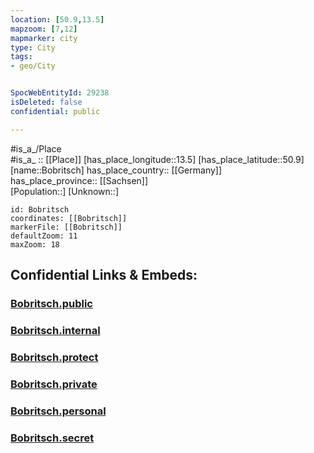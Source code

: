 ```yaml
---
location: [50.9,13.5] 
mapzoom: [7,12] 
mapmarker: city 
type: City
tags:
- geo/City


SpocWebEntityId: 29238
isDeleted: false
confidential: public

---
```

#is_a_/Place  
#is_a_ :: [[Place]] 
[has_place_longitude::13.5] 
[has_place_latitude::50.9] 
[name::Bobritsch] 
has_place_country:: [[Germany]]  
has_place_province:: [[Sachsen]]  
[Population::] 
[Unknown::] 


```leaflet
id: Bobritsch
coordinates: [[Bobritsch]] 
markerFile: [[Bobritsch]] 
defaultZoom: 11 
maxZoom: 18
```


## Confidential Links & Embeds: 

### [Bobritsch.public](/_public/\Earth\Continent\Europe\Europe~Central\Germany\Germany~East\Sachsen\counties~Sachsen\Sächsische_Schweiz-Osterzgebirge\cities~SOE\Klingenberg\CityBobritsch.public.md) 

### [Bobritsch.internal](/_internal/\Earth\Continent\Europe\Europe~Central\Germany\Germany~East\Sachsen\counties~Sachsen\Sächsische_Schweiz-Osterzgebirge\cities~SOE\Klingenberg\CityBobritsch.internal.md) 

### [Bobritsch.protect](/_protect/\Earth\Continent\Europe\Europe~Central\Germany\Germany~East\Sachsen\counties~Sachsen\Sächsische_Schweiz-Osterzgebirge\cities~SOE\Klingenberg\CityBobritsch.protect.md) 

### [Bobritsch.private](/_private/\Earth\Continent\Europe\Europe~Central\Germany\Germany~East\Sachsen\counties~Sachsen\Sächsische_Schweiz-Osterzgebirge\cities~SOE\Klingenberg\CityBobritsch.private.md) 

### [Bobritsch.personal](/_personal/\Earth\Continent\Europe\Europe~Central\Germany\Germany~East\Sachsen\counties~Sachsen\Sächsische_Schweiz-Osterzgebirge\cities~SOE\Klingenberg\CityBobritsch.personal.md) 

### [Bobritsch.secret](/_secret/\Earth\Continent\Europe\Europe~Central\Germany\Germany~East\Sachsen\counties~Sachsen\Sächsische_Schweiz-Osterzgebirge\cities~SOE\Klingenberg\CityBobritsch.secret.md)

